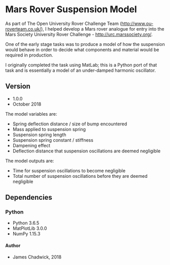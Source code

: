 # Mars Rover Suspension Model
As part of The Open University Rover Challenge Team (http://www.ou-roverteam.co.uk/), I helped develop a Mars rover analogue for entry into the Mars Society University Rover Challenge - http://urc.marssociety.org/.

One of the early stage tasks was to produce a model of how the suspension would behave in order to decide what components and material would be required in production.

I originally completed the task using MatLab; this is a Python port of that task and is essentially a model of an under-damped harmonic oscillator. 

## Version
* 1.0.0
* October 2018

The model variables are:

* Spring deflection distance / size of bump encountered
* Mass applied to suspension spring
* Suspension spring length
* Suspension spring constant / stiffness
* Dampening effect
* Deflection distance that suspension oscillations are deemed negligible

The model outputs are:

* Time for suspension oscillations to become negligible
* Total number of suspension oscillations before they are deemed negligible

## Dependencies

### Python
* Python 3.6.5
* MatPlotLib 3.0.0
* NumPy 1.15.3

#### Author
* James Chadwick, 2018
